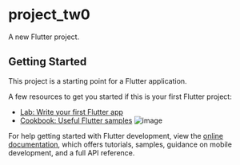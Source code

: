 # project_tw0

A new Flutter project.

## Getting Started

This project is a starting point for a Flutter application.

A few resources to get you started if this is your first Flutter project:

- [Lab: Write your first Flutter app](https://docs.flutter.dev/get-started/codelab)
- [Cookbook: Useful Flutter samples](https://docs.flutter.dev/cookbook)
![image](https://github.com/AunRaza01/login-UI/assets/172126048/b071ad14-9854-4543-9190-5c2fbe90f5e3)

For help getting started with Flutter development, view the
[online documentation](https://docs.flutter.dev/), which offers tutorials,
samples, guidance on mobile development, and a full API reference.
